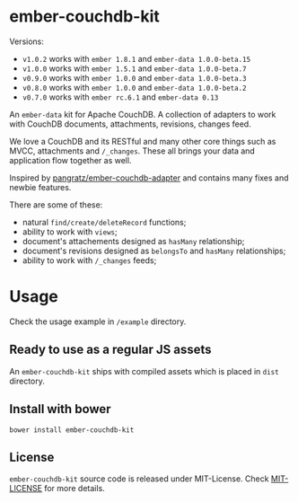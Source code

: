 ember-couchdb-kit
=================

Versions:

* `v1.0.2` works with `ember 1.8.1` and `ember-data 1.0.0-beta.15`
* `v1.0.0` works with `ember 1.5.1` and `ember-data 1.0.0-beta.7`
* `v0.9.0` works with `ember 1.0.0` and `ember-data 1.0.0-beta.3`
* `v0.8.0` works with `ember 1.0.0` and `ember-data 1.0.0-beta.2`
* `v0.7.0` works with `ember rc.6.1` and `ember-data 0.13`


An `ember-data` kit for Apache CouchDB. A collection of adapters to work
with CouchDB documents, attachments, revisions, changes feed.

We love a CouchDB and its RESTful and many other core things such as MVCC, attachments and `/_changes`. These all brings your data and application flow together as well.

Inspired by [pangratz/ember-couchdb-adapter](https://github.com/pangratz/ember-couchdb-adapter) and contains many fixes and newbie features.

There are some of these:

* natural `find/create/deleteRecord` functions;
* ability to work with `views`;
* document's attachements designed as `hasMany` relationship;
* document's revisions designed as `belongsTo` and `hasMany` relationships;
* ability to work with `/_changes` feeds;


Usage
=====

Check the usage example in `/example` directory.

Ready to use as a regular JS assets
-----------------------------------

An `ember-couchdb-kit` ships with compiled assets which is placed in `dist` directory.


Install with bower
----------------

```
bower install ember-couchdb-kit
```

License
-------

`ember-couchdb-kit` source code is released under MIT-License.
Check [MIT-LICENSE](https://github.com/zatvobor/ember-couchdb-kit/blob/master/MIT-LICENSE) for more details.
